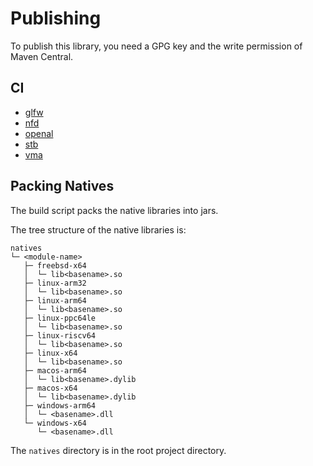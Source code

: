 # Publishing

To publish this library, you need a GPG key and the write permission of Maven Central.

## CI

- [glfw](https://github.com/Over-Run/glfw-ci)
- [nfd](https://github.com/Over-Run/nfd-ci)
- [openal](https://github.com/Over-Run/openal-ci)
- [stb](https://github.com/Over-Run/stb-ci)
- [vma](https://github.com/Over-Run/VulkanMemoryAllocator-ci)

## Packing Natives

The build script packs the native libraries into jars.

The tree structure of the native libraries is:

```text
natives
└─ <module-name>
   ├─ freebsd-x64
   │  └─ lib<basename>.so
   ├─ linux-arm32
   │  └─ lib<basename>.so
   ├─ linux-arm64
   │  └─ lib<basename>.so
   ├─ linux-ppc64le
   │  └─ lib<basename>.so
   ├─ linux-riscv64
   │  └─ lib<basename>.so
   ├─ linux-x64
   │  └─ lib<basename>.so
   ├─ macos-arm64
   │  └─ lib<basename>.dylib
   ├─ macos-x64
   │  └─ lib<basename>.dylib
   ├─ windows-arm64
   │  └─ <basename>.dll
   └─ windows-x64
      └─ <basename>.dll
```

The `natives` directory is in the root project directory.

